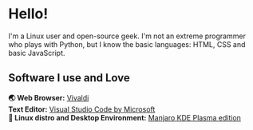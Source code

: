 # Hello!
I'm a Linux user and open-source geek. I'm not an extreme programmer who plays with Python, but I know the basic languages: HTML, CSS and basic JavaScript.
## Software I use and Love
**🌏 Web Browser:** [Vivaldi](https://vivaldi.com/)  
**Text Editor:** [Visual Studio Code by Microsoft](https://code.visualstudio.com/)  
**🐧 Linux distro and Desktop Environment:** [Manjaro KDE Plasma edition](https://manjaro.org/downloads/official/kde/)  
